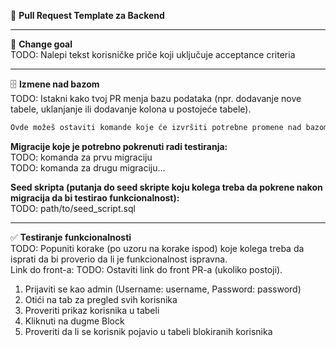 📄 **Pull Request Template za Backend**
<hr>

🎯 **Change goal**  
TODO: Nalepi tekst korisničke priče koji uključuje acceptance criteria
<hr>

🗄️ **Izmene nad bazom**  
TODO: Istakni kako tvoj PR menja bazu podataka (npr. dodavanje nove tabele, uklanjanje ili dodavanje kolona u postojeće tabele).
```sql
Ovde možeš ostaviti komande koje će izvršiti potrebne promene nad bazom
```

**Migracije koje je potrebno pokrenuti radi testiranja:**  
TODO: komanda za prvu migraciju  
TODO: komanda za drugu migraciju...
  
**Seed skripta (putanja do seed skripte koju kolega treba da pokrene nakon migracija da bi testirao funkcionalnost):**  
TODO: path/to/seed_script.sql
<hr>

✅ **Testiranje funkcionalnosti**  
TODO: Popuniti korake (po uzoru na korake ispod) koje kolega treba da isprati da bi proverio da li je funkcionalnost ispravna.  
Link do front-a: TODO: Ostaviti link do front PR-a (ukoliko postoji).  
1. Prijaviti se kao admin (Username: username, Password: password)
2. Otići na tab za pregled svih korisnika
3. Proveriti prikaz korisnika u tabeli
4. Kliknuti na dugme Block
5. Proveriti da li se korisnik pojavio u tabeli blokiranih korisnika
